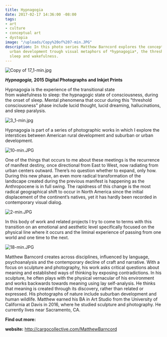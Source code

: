 ```yaml
---
title: Hypnagogia
date: 2017-02-17 14:36:00 -08:00
tags:
- art
- culture
- conceptual art
- dystopia
image: "/uploads/Copy%20of%207-min.JPG"
description: In this photo series Matthew Barncord explores the concept of rural and
  urban development trough visual metaphors of *hypnagogia*, the threshold between
  sleep and wakefulness.
---
```


![Copy of 17_1-min.jpg](/uploads/Copy%20of%2017_1-min.jpg)

***Hypnagogia,* 2015
Digital Photographs and Inkjet Prints**


Hypnagogia is the experience of the transitional state from wakefulness to sleep: the hypnagogic state of consciousness, during the onset of sleep. Mental phenomena that occur during this &quot;threshold consciousness&quot; phase include lucid thought, lucid dreaming, hallucinations, and sleep paralysis. 

![3_1-min.jpg](/uploads/3_1-min.jpg)

Hypnagogia is part of a series of photographic works in which I explore the interstices between American rural development and suburban or urban development.

![10-min.JPG](/uploads/10-min.JPG)

One of the things that occurs to me about these meetings is the recurrence of manifest destiny, once directional from East to West, now radiating from urban centers outward. There’s no question whether to expand, only how. During this new phase, an even more radical transformation of the landscape created during the previous manifest is happening as the Anthropocene is in full swing. The rapidness of this change is the most radical geographical shift to occur in North America since the initial displacement of the continent’s natives, yet it has hardly been recorded in contemporary visual dialog.

![2-min.JPG](/uploads/2-min.JPG)

In this body of work and related projects I try to come to terms with this transition on an emotional and aesthetic level specifically focused on the physical line where it occurs and the liminal experience of passing from one world and one time to the next.

![18-min.JPG](/uploads/18-min.JPG)

Matthew Barncord creates across disciplines, influenced by language, psychoanalysis and the contemporary decline of craft and narrative. With a focus on sculpture and photography, his work asks critical questions about meaning and established ways of thinking by exposing contradictions. In his sculpture, he often plays with the physical vernacular of his environment and works backwards towards meaning using lay self-analysis. He thinks that meaning is created through its discovery, rather than related or expressed. His photographs of nature include suburban development and human wildlife. Matthew earned his BA in Art Studio from the University of California at Davis in 2016, where he studied sculpture and photography. He currently lives near Sacramento, CA.

**Find out more:**

**website:** http://cargocollective.com/MatthewBarncord
